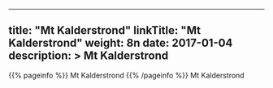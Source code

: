 
---
title: "Mt Kalderstrond"
linkTitle: "Mt Kalderstrond"
weight: 8n
date: 2017-01-04
description: >
 Mt Kalderstrond
---

{{% pageinfo %}}
Mt Kalderstrond
{{% /pageinfo %}}
Mt Kalderstrond
